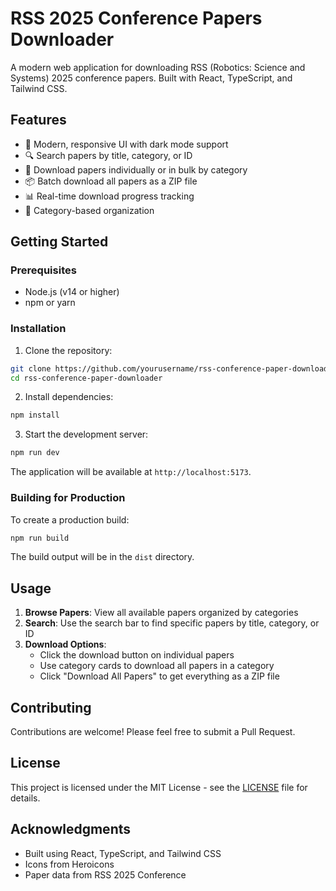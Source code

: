 # RSS 2025 Conference Papers Downloader

A modern web application for downloading RSS (Robotics: Science and Systems) 2025 conference papers. Built with React, TypeScript, and Tailwind CSS.

## Features

- 📱 Modern, responsive UI with dark mode support
- 🔍 Search papers by title, category, or ID
- 📂 Download papers individually or in bulk by category
- 📦 Batch download all papers as a ZIP file
- 📊 Real-time download progress tracking
- 🎯 Category-based organization

## Getting Started

### Prerequisites

- Node.js (v14 or higher)
- npm or yarn

### Installation

1. Clone the repository:
```bash
git clone https://github.com/yourusername/rss-conference-paper-downloader.git
cd rss-conference-paper-downloader
```

2. Install dependencies:
```bash
npm install
```

3. Start the development server:
```bash
npm run dev
```

The application will be available at `http://localhost:5173`.

### Building for Production

To create a production build:

```bash
npm run build
```

The build output will be in the `dist` directory.

## Usage

1. **Browse Papers**: View all available papers organized by categories
2. **Search**: Use the search bar to find specific papers by title, category, or ID
3. **Download Options**:
   - Click the download button on individual papers
   - Use category cards to download all papers in a category
   - Click "Download All Papers" to get everything as a ZIP file

## Contributing

Contributions are welcome! Please feel free to submit a Pull Request.

## License

This project is licensed under the MIT License - see the [LICENSE](LICENSE) file for details.

## Acknowledgments

- Built using React, TypeScript, and Tailwind CSS
- Icons from Heroicons
- Paper data from RSS 2025 Conference
